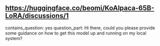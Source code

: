 ## https://huggingface.co/beomi/KoAlpaca-65B-LoRA/discussions/1

contains_question: yes
question_part: Hi there, could you please provide some guidance on how to get this model up and running on my local system?